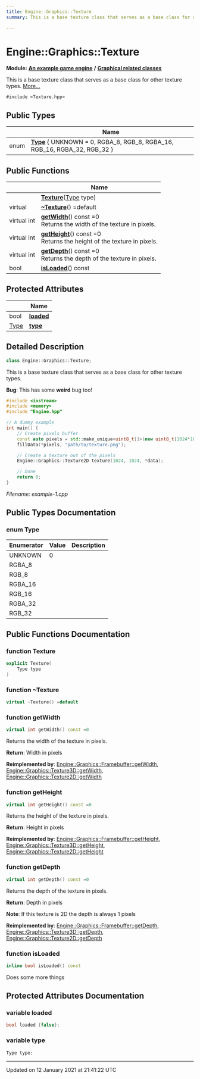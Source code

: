 ```yaml
---
title: Engine::Graphics::Texture
summary: This is a base texture class that serves as a base class for other texture types.  

---
```


# Engine::Graphics::Texture


**Module:** **[An example game engine](/Modules/group__Engine.md)** **/** **[Graphical related classes](/Modules/group__Graphics.md)**

This is a base texture class that serves as a base class for other texture types.  [More...](#detailed-description)


`#include <Texture.hpp>`







## Public Types

|                | Name           |
| -------------- | -------------- |
| enum | **[Type](/Classes/classEngine_1_1Graphics_1_1Texture.md#enum-type)** { UNKNOWN = 0, RGBA_8, RGB_8, RGBA_16, RGB_16, RGBA_32, RGB_32 } |








## Public Functions

|                | Name           |
| -------------- | -------------- |
|  | **[Texture](/Classes/classEngine_1_1Graphics_1_1Texture.md#function-texture)**([Type](/Classes/classEngine_1_1Graphics_1_1Texture.md#enum-type) type)  |
| virtual  | **[~Texture](/Classes/classEngine_1_1Graphics_1_1Texture.md#function-~texture)**() =default  |
| virtual int | **[getWidth](/Classes/classEngine_1_1Graphics_1_1Texture.md#function-getwidth)**() const =0 <br>Returns the width of the texture in pixels.  |
| virtual int | **[getHeight](/Classes/classEngine_1_1Graphics_1_1Texture.md#function-getheight)**() const =0 <br>Returns the height of the texture in pixels.  |
| virtual int | **[getDepth](/Classes/classEngine_1_1Graphics_1_1Texture.md#function-getdepth)**() const =0 <br>Returns the depth of the texture in pixels.  |
| bool | **[isLoaded](/Classes/classEngine_1_1Graphics_1_1Texture.md#function-isloaded)**() const  |





## Protected Attributes

|                | Name           |
| -------------- | -------------- |
| bool | **[loaded](/Classes/classEngine_1_1Graphics_1_1Texture.md#variable-loaded)**  |
| [Type](/Classes/classEngine_1_1Graphics_1_1Texture.md#enum-type) | **[type](/Classes/classEngine_1_1Graphics_1_1Texture.md#variable-type)**  |






## Detailed Description

```cpp
class Engine::Graphics::Texture;
```

This is a base texture class that serves as a base class for other texture types. 













**Bug**: This has some **weird** bug too! 















```cpp
#include <iostream>
#include <memory>
#include "Engine.hpp"

// A dummy example 
int main() {
    // Create pixels buffer
    const auto pixels = std::make_unique<uint8_t[]>(new uint8_t[1024*1024*3]);
    fillData(*pixels, "path/to/texture.png");

    // Create a texture out of the pixels
    Engine::Graphics::Texture2D texture(1024, 1024, *data);

    // Done
    return 0;
}
```

_Filename: example-1.cpp_



## Public Types Documentation

### enum Type


| Enumerator | Value | Description |
| ---------- | ----- | ----------- |
| UNKNOWN | 0 |   |
| RGBA_8 |  |   |
| RGB_8 |  |   |
| RGBA_16 |  |   |
| RGB_16 |  |   |
| RGBA_32 |  |   |
| RGB_32 |  |   |







































## Public Functions Documentation

### function Texture

```cpp
explicit Texture(
    Type type
)
```





























### function ~Texture

```cpp
virtual ~Texture() =default
```





























### function getWidth

```cpp
virtual int getWidth() const =0
```

Returns the width of the texture in pixels. 







**Return**: Width in pixels 


















**Reimplemented by**: [Engine::Graphics::Framebuffer::getWidth](/Classes/classEngine_1_1Graphics_1_1Framebuffer.md#function-getwidth), [Engine::Graphics::Texture3D::getWidth](/Classes/classEngine_1_1Graphics_1_1Texture3D.md#function-getwidth), [Engine::Graphics::Texture2D::getWidth](/Classes/classEngine_1_1Graphics_1_1Texture2D.md#function-getwidth)




### function getHeight

```cpp
virtual int getHeight() const =0
```

Returns the height of the texture in pixels. 







**Return**: Height in pixels 


















**Reimplemented by**: [Engine::Graphics::Framebuffer::getHeight](/Classes/classEngine_1_1Graphics_1_1Framebuffer.md#function-getheight), [Engine::Graphics::Texture3D::getHeight](/Classes/classEngine_1_1Graphics_1_1Texture3D.md#function-getheight), [Engine::Graphics::Texture2D::getHeight](/Classes/classEngine_1_1Graphics_1_1Texture2D.md#function-getheight)




### function getDepth

```cpp
virtual int getDepth() const =0
```

Returns the depth of the texture in pixels. 







**Return**: Depth in pixels 





**Note**: If this texture is 2D the depth is always 1 pixels 













**Reimplemented by**: [Engine::Graphics::Framebuffer::getDepth](/Classes/classEngine_1_1Graphics_1_1Framebuffer.md#function-getdepth), [Engine::Graphics::Texture3D::getDepth](/Classes/classEngine_1_1Graphics_1_1Texture3D.md#function-getdepth), [Engine::Graphics::Texture2D::getDepth](/Classes/classEngine_1_1Graphics_1_1Texture2D.md#function-getdepth)




### function isLoaded

```cpp
inline bool isLoaded() const
```




























Does some more things






## Protected Attributes Documentation

### variable loaded

```cpp
bool loaded {false};
```





























### variable type

```cpp
Type type;
```
































-------------------------------

Updated on 12 January 2021 at 21:41:22 UTC